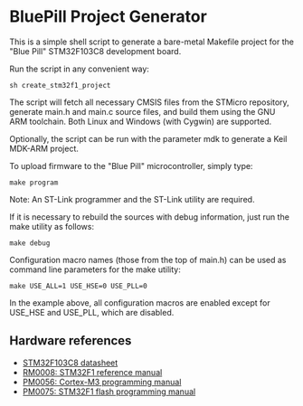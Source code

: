 # BluePill Project Generator

This is a simple shell script to generate a bare-metal Makefile project for the "Blue Pill" STM32F103C8 development board.

Run the script in any convenient way:

  ```sh create_stm32f1_project```

The script will fetch all necessary CMSIS files from the STMicro repository, generate main.h and main.c source files, and build them using the GNU ARM toolchain. Both Linux and Windows (with Cygwin) are supported.

Optionally, the script can be run with the parameter mdk to generate a Keil MDK-ARM project.

To upload firmware to the "Blue Pill" microcontroller, simply type:

  ```make program```
  
Note: An ST-Link programmer and the ST-Link utility are required.
                                                                 
If it is necessary to rebuild the sources with debug information, just run the make utility as follows:

  ```make debug```
  
Configuration macro names (those from the top of main.h) can be used as command line parameters for the make utility:

  ```make USE_ALL=1 USE_HSE=0 USE_PLL=0``` 
  
In the example above, all configuration macros are enabled except for USE_HSE and USE_PLL, which are disabled.

## Hardware references

* [STM32F103C8 datasheet](https://www.st.com/resource/en/datasheet/stm32f103c8.pdf)
* [RM0008: STM32F1 reference manual](https://www.st.com/resource/en/reference_manual/cd00171190.pdf)
* [PM0056: Cortex-M3 programming manual](https://www.st.com/resource/en/programming_manual/cd00228163.pdf)
* [PM0075: STM32F1 flash programming manual](https://www.st.com/resource/en/programming_manual/cd00283419.pdf)

